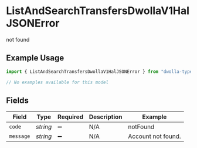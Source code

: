 # ListAndSearchTransfersDwollaV1HalJSONError

not found

## Example Usage

```typescript
import { ListAndSearchTransfersDwollaV1HalJSONError } from "dwolla-typescript/models/errors";

// No examples available for this model
```

## Fields

| Field              | Type               | Required           | Description        | Example            |
| ------------------ | ------------------ | ------------------ | ------------------ | ------------------ |
| `code`             | *string*           | :heavy_minus_sign: | N/A                | notFound           |
| `message`          | *string*           | :heavy_minus_sign: | N/A                | Account not found. |